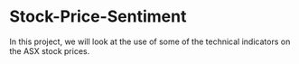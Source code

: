 # Stock-Price-Sentiment

In this project, we will look at the use of some of the technical indicators on the ASX stock prices.
